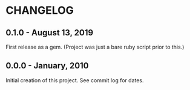 # CHANGELOG

## 0.1.0 - August 13, 2019

First release as a gem. (Project was just a bare ruby script prior to this.)

## 0.0.0 - January, 2010

Initial creation of this project. See commit log for dates.
